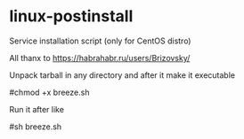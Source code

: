 # linux-postinstall
Service installation script (only for CentOS distro)

All thanx to https://habrahabr.ru/users/Brizovsky/


Unpack tarball in any directory and after it make it executable

#chmod +x breeze.sh

Run it after like

#sh breeze.sh
